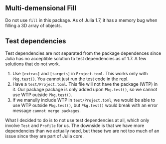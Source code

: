 ## Multi-demensional Fill

Do not use `fill` in this package. As of Julia 1.7, it has a memory bug when
filling a 3D array of objects.

## Test dependencies

Test dependencies are not separated from the package dependences since Julia has
no acceptible solution to test dependencies as of 1.7.
A few solutions that do not work.

1. Use `[extras]` and `[targets]` in `Project.toml`. This works only with `Pkg.test()`. You cannot just run the test code in the repl.
2. Have a `test/Project.toml`. This file will not have the package (WTP) in it.
Our package package is only added upon `Pkg.test()`, so we cannot use WTP outside
`Pkg.test()`.
3. If we manully include WTP in `test/Project.toml`, we would be able to use WTP outside `Pkg.test()`, but `Pkg.test()`  would break with an error message `cannot merge packages`.

What I decided to do is to not use test dependencies at all, which only involve
`Test` and `Profile` for us. The downside is that we have more dependencies than we
actually need, but these two are not too much of an issue since they are part of Julia core.